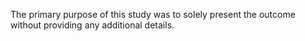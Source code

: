 The primary purpose of this study was to solely present the outcome without providing any additional details.